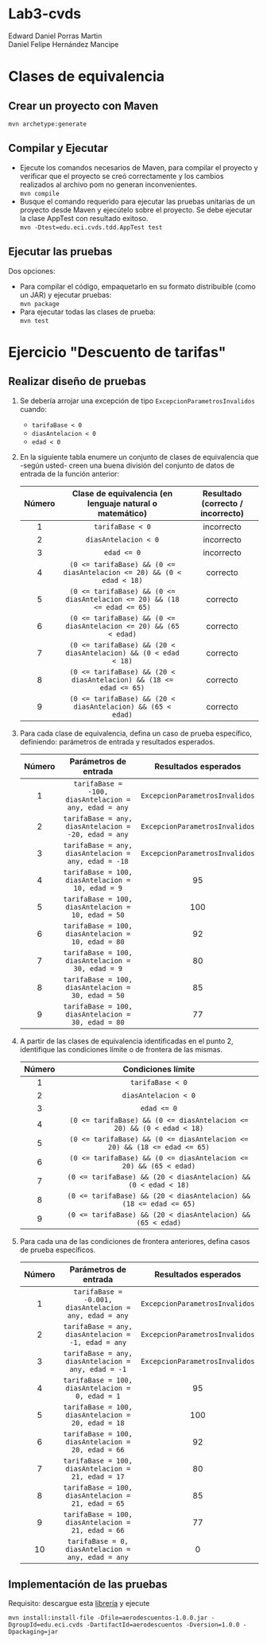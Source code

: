 # Lab3-cvds
Edward Daniel Porras Martin\
Daniel Felipe Hernández Mancipe

# Clases de equivalencia

## Crear un proyecto con Maven
`mvn archetype:generate`

## Compilar y Ejecutar
- Ejecute los comandos necesarios de Maven, para compilar el proyecto y verificar que el proyecto se creó correctamente y los cambios realizados al archivo pom no generan inconvenientes.\
`mvn compile`
- Busque el comando requerido para ejecutar las pruebas unitarias de un proyecto desde Maven y ejecútelo sobre el proyecto. Se debe ejecutar la clase AppTest con resultado exitoso.\
`mvn -Dtest=edu.eci.cvds.tdd.AppTest test`

## Ejecutar las pruebas
Dos opciones:
- Para compilar el código, empaquetarlo en su formato distribuible (como un JAR) y ejecutar pruebas:\
`mvn package`
- Para ejecutar todas las clases de prueba:\
`mvn test`

# Ejercicio "Descuento de tarifas"

## Realizar diseño de pruebas
1. Se debería arrojar una excepción de tipo `ExcepcionParametrosInvalidos` cuando:
    - `tarifaBase < 0`
    - `diasAntelacion < 0`
    - `edad < 0`
2. En la siguiente tabla enumere un conjunto de clases de equivalencia que -según usted- creen una
   buena división del conjunto de datos de entrada de la función anterior:

   | Número | Clase de equivalencia (en lenguaje natural o matemático) | Resultado (correcto / incorrecto) |
   | :---: | :---: | :---: |
   | 1 | `tarifaBase < 0` | incorrecto |
   | 2 | `diasAntelacion < 0` | incorrecto |
   | 3 | `edad <= 0` | incorrecto |
   | 4 | `(0 <= tarifaBase) && (0 <= diasAntelacion <= 20) && (0 < edad < 18)` | correcto |
   | 5 | `(0 <= tarifaBase) && (0 <= diasAntelacion <= 20) && (18 <= edad <= 65)` | correcto |
   | 6 | `(0 <= tarifaBase) && (0 <= diasAntelacion <= 20) && (65 < edad)` | correcto |
   | 7 | `(0 <= tarifaBase) && (20 < diasAntelacion) && (0 < edad < 18)` | correcto |
   | 8 | `(0 <= tarifaBase) && (20 < diasAntelacion) && (18 <= edad <= 65)` | correcto |
   | 9 | `(0 <= tarifaBase) && (20 < diasAntelacion) && (65 < edad)` | correcto |
3. Para cada clase de equivalencia, defina un caso de prueba específico, definiendo: parámetros de
   entrada y resultados esperados.

   | Número | Parámetros de entrada | Resultados esperados |
   | :---: | :---: | :---: |
   | 1 | `tarifaBase = -100, diasAntelacion = any, edad = any` | `ExcepcionParametrosInvalidos` |
   | 2 | `tarifaBase = any, diasAntelacion = -20, edad = any` | `ExcepcionParametrosInvalidos` |
   | 3 | `tarifaBase = any, diasAntelacion = any, edad = -18` | `ExcepcionParametrosInvalidos` |
   | 4 | `tarifaBase = 100, diasAntelacion = 10, edad = 9` | 95 |
   | 5 | `tarifaBase = 100, diasAntelacion = 10, edad = 50` | 100 |
   | 6 | `tarifaBase = 100, diasAntelacion = 10, edad = 80` | 92 |
   | 7 | `tarifaBase = 100, diasAntelacion = 30, edad = 9` | 80 |
   | 8 | `tarifaBase = 100, diasAntelacion = 30, edad = 50` | 85 |
   | 9 | `tarifaBase = 100, diasAntelacion = 30, edad = 80` | 77 |
4. A partir de las clases de equivalencia identificadas en el punto 2, identifique las condiciones límite o
   de frontera de las mismas.
   
   | Número | Condiciones límite |
   | :---: | :---: |
   | 1 | `tarifaBase < 0` |
   | 2 | `diasAntelacion < 0` |
   | 3 | `edad <= 0` |
   | 4 | `(0 <= tarifaBase) && (0 <= diasAntelacion <= 20) && (0 < edad < 18)` |
   | 5 | `(0 <= tarifaBase) && (0 <= diasAntelacion <= 20) && (18 <= edad <= 65)` |
   | 6 | `(0 <= tarifaBase) && (0 <= diasAntelacion <= 20) && (65 < edad)` |
   | 7 | `(0 <= tarifaBase) && (20 < diasAntelacion) && (0 < edad < 18)` |
   | 8 | `(0 <= tarifaBase) && (20 < diasAntelacion) && (18 <= edad <= 65)` |
   | 9 | `(0 <= tarifaBase) && (20 < diasAntelacion) && (65 < edad)` |
5. Para cada una de las condiciones de frontera anteriores, defina casos de prueba específicos.

   | Número | Parámetros de entrada | Resultados esperados |
   | :---: | :---: | :---: |
   | 1 | `tarifaBase = -0.001, diasAntelacion = any, edad = any` | `ExcepcionParametrosInvalidos` |
   | 2 | `tarifaBase = any, diasAntelacion = -1, edad = any` | `ExcepcionParametrosInvalidos` |
   | 3 | `tarifaBase = any, diasAntelacion = any, edad = -1` | `ExcepcionParametrosInvalidos` |
   | 4 | `tarifaBase = 100, diasAntelacion = 0, edad = 1` | 95 |
   | 5 | `tarifaBase = 100, diasAntelacion = 20, edad = 18` | 100 |
   | 6 | `tarifaBase = 100, diasAntelacion = 20, edad = 66` | 92 |
   | 7 | `tarifaBase = 100, diasAntelacion = 21, edad = 17` | 80 |
   | 8 | `tarifaBase = 100, diasAntelacion = 21, edad = 65` | 85 |
   | 9 | `tarifaBase = 100, diasAntelacion = 21, edad = 66` | 77 |
   | 10 | `tarifaBase = 0, diasAntelacion = any, edad = any` | 0 |

## Implementación de las pruebas
Requisito: descargue esta [librería](http://campusvirtual.escuelaing.edu.co/moodle/pluginfile.php/142929/mod_assign/intro/aerodescuentos-1.0.0.jar) y ejecute
```
mvn install:install-file -Dfile=aerodescuentos-1.0.0.jar -DgroupId=edu.eci.cvds -DartifactId=aerodescuentos -Dversion=1.0.0 -Dpackaging=jar
```
